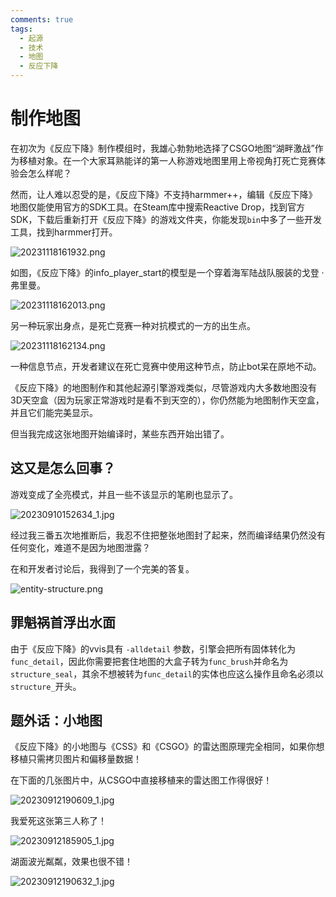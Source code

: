 ```yaml
---
comments: true
tags:
  - 起源
  - 技术
  - 地图
  - 反应下降
---
```


# 制作地图

在初次为《反应下降》制作模组时，我雄心勃勃地选择了CSGO地图“湖畔激战”作为移植对象。在一个大家耳熟能详的第一人称游戏地图里用上帝视角打死亡竞赛体验会怎么样呢？

然而，让人难以忍受的是，《反应下降》不支持harmmer++，编辑《反应下降》地图仅能使用官方的SDK工具。在Steam库中搜索Reactive Drop，找到官方SDK，下载后重新打开《反应下降》的游戏文件夹，你能发现`bin`中多了一些开发工具，找到harmmer打开。

![20231118161932.png](https://raw.githubusercontent.com/obscurefreeman/sourcewiki/main/docs/games/alienswarm/assets/20231118161932.png)

如图，《反应下降》的info_player_start的模型是一个穿着海军陆战队服装的戈登 · 弗里曼。

![20231118162013.png](https://raw.githubusercontent.com/obscurefreeman/sourcewiki/main/docs/games/alienswarm/assets/20231118162013.png)

另一种玩家出身点，是死亡竞赛一种对抗模式的一方的出生点。

![20231118162134.png](https://raw.githubusercontent.com/obscurefreeman/sourcewiki/main/docs/games/alienswarm/assets/20231118162134.png)

一种信息节点，开发者建议在死亡竞赛中使用这种节点，防止bot呆在原地不动。

《反应下降》的地图制作和其他起源引擎游戏类似，尽管游戏内大多数地图没有3D天空盒（因为玩家正常游戏时是看不到天空的），你仍然能为地图制作天空盒，并且它们能完美显示。

但当我完成这张地图开始编译时，某些东西开始出错了。

## 这又是怎么回事？

游戏变成了全亮模式，并且一些不该显示的笔刷也显示了。

![20230910152634_1.jpg](https://raw.githubusercontent.com/obscurefreeman/sourcewiki/main/docs/games/alienswarm/assets/20230910152634_1.jpg)

经过我三番五次地推断后，我忍不住把整张地图封了起来，然而编译结果仍然没有任何变化，难道不是因为地图泄露？

在和开发者讨论后，我得到了一个完美的答复。

![entity-structure.png](https://raw.githubusercontent.com/obscurefreeman/sourcewiki/main/docs/games/alienswarm/assets/entity-structure.png)

## 罪魁祸首浮出水面

由于《反应下降》的vvis具有 `-alldetail` 参数，引擎会把所有固体转化为`func_detail`，因此你需要把套住地图的大盒子转为`func_brush`并命名为`structure_seal`，其余不想被转为`func_detail`的实体也应这么操作且命名必须以`structure_`开头。

## 题外话：小地图

《反应下降》的小地图与《CSS》和《CSGO》的雷达图原理完全相同，如果你想移植只需拷贝图片和偏移量数据！

在下面的几张图片中，从CSGO中直接移植来的雷达图工作得很好！

![20230912190609_1.jpg](https://raw.githubusercontent.com/obscurefreeman/sourcewiki/main/docs/games/alienswarm/assets/20230912190609_1.jpg)

我爱死这张第三人称了！

![20230912185905_1.jpg](https://raw.githubusercontent.com/obscurefreeman/sourcewiki/main/docs/games/alienswarm/assets/20230912185905_1.jpg)

湖面波光粼粼，效果也很不错！

![20230912190632_1.jpg](https://raw.githubusercontent.com/obscurefreeman/sourcewiki/main/docs/games/alienswarm/assets/20230912190632_1.jpg)

